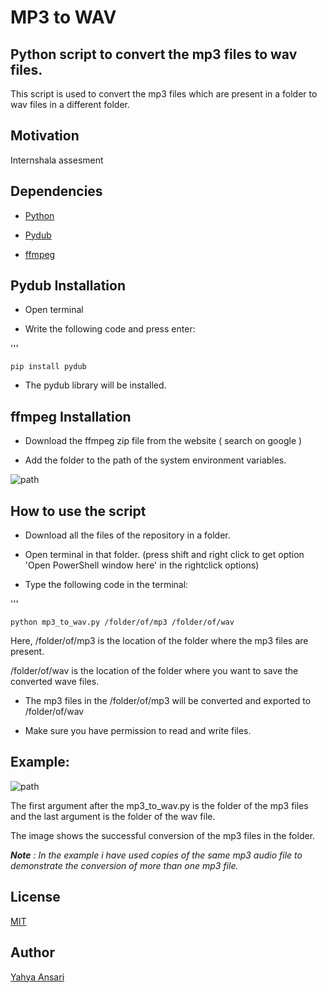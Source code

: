 # MP3 to WAV
## Python script to convert the mp3 files to wav files.

This script is used to convert the mp3 files which are present in a folder to wav files in a different folder.


## Motivation

Internshala assesment


## Dependencies
- [Python](https://python.org)

- [Pydub](https://pypi.org/project/pydub/)

- [ffmpeg](https://ffmpeg.org/)


## Pydub Installation

- Open terminal

- Write the following code and press enter:

'''

    pip install pydub

- The pydub library will be installed.


## ffmpeg Installation

- Download the ffmpeg zip file from the website ( search on google )

- Add the folder to the path of the system environment variables.

![path](images/path.jpg)


## How to use the script

- Download all the files of the repository in a folder.

- Open terminal in that folder. (press shift and right click to get option 'Open PowerShell window here' in the rightclick options)

- Type the following code in the terminal:

'''

    python mp3_to_wav.py /folder/of/mp3 /folder/of/wav 
    

Here, /folder/of/mp3 is the location of the folder where the mp3 files are present.

/folder/of/wav is the location of the folder where you want to save the converted wave files.

- The mp3 files in the /folder/of/mp3 will be converted and exported to /folder/of/wav 

- Make sure you have permission to read and write files.

## Example:

![path](images/output.jpg)

The first argument after the mp3_to_wav.py is the folder of the mp3 files and the last argument is the folder of the wav file.

The image shows the successful conversion of the mp3 files in the folder.

_**Note** : In the example i have used copies of the same mp3 audio file to demonstrate the conversion of more than one mp3 file._


## License

[MIT](LICENSE)

## Author

[Yahya Ansari](https://yahya-ansariii.github.io/portfolio/)
